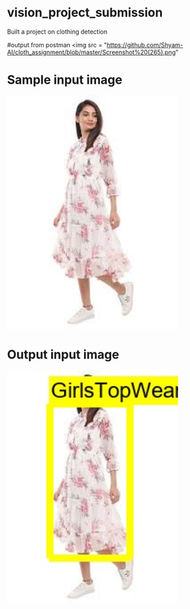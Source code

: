 # vision_project_submission

Built a project on clothing detection


#output from postman
<img src = "https://github.com/Shyam-AI/cloth_assignment/blob/master/Screenshot%20(265).png"

# Sample input image
<img src="https://github.com/Shyam-AI/Vision_final_project/blob/master/images/inputImage.jpg" width="400px" height="auto">

# Output input image
<img src="https://github.com/Shyam-AI/Vision_final_project/blob/master/images/output4.jpg" width="400px" height="auto">

# 
